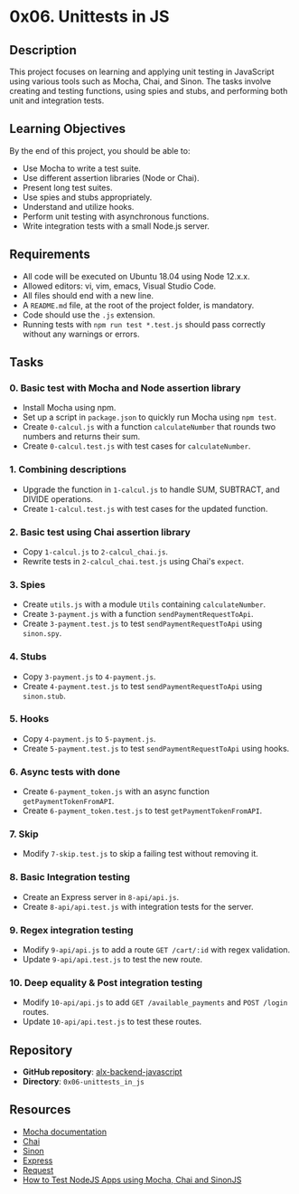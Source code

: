 # 0x06. Unittests in JS

## Description

This project focuses on learning and applying unit testing in JavaScript using various tools such as Mocha, Chai, and Sinon. The tasks involve creating and testing functions, using spies and stubs, and performing both unit and integration tests.

## Learning Objectives

By the end of this project, you should be able to:

- Use Mocha to write a test suite.
- Use different assertion libraries (Node or Chai).
- Present long test suites.
- Use spies and stubs appropriately.
- Understand and utilize hooks.
- Perform unit testing with asynchronous functions.
- Write integration tests with a small Node.js server.

## Requirements

- All code will be executed on Ubuntu 18.04 using Node 12.x.x.
- Allowed editors: vi, vim, emacs, Visual Studio Code.
- All files should end with a new line.
- A `README.md` file, at the root of the project folder, is mandatory.
- Code should use the `.js` extension.
- Running tests with `npm run test *.test.js` should pass correctly without any warnings or errors.

## Tasks

### 0. Basic test with Mocha and Node assertion library

- Install Mocha using npm.
- Set up a script in `package.json` to quickly run Mocha using `npm test`.
- Create `0-calcul.js` with a function `calculateNumber` that rounds two numbers and returns their sum.
- Create `0-calcul.test.js` with test cases for `calculateNumber`.

### 1. Combining descriptions

- Upgrade the function in `1-calcul.js` to handle SUM, SUBTRACT, and DIVIDE operations.
- Create `1-calcul.test.js` with test cases for the updated function.

### 2. Basic test using Chai assertion library

- Copy `1-calcul.js` to `2-calcul_chai.js`.
- Rewrite tests in `2-calcul_chai.test.js` using Chai's `expect`.

### 3. Spies

- Create `utils.js` with a module `Utils` containing `calculateNumber`.
- Create `3-payment.js` with a function `sendPaymentRequestToApi`.
- Create `3-payment.test.js` to test `sendPaymentRequestToApi` using `sinon.spy`.

### 4. Stubs

- Copy `3-payment.js` to `4-payment.js`.
- Create `4-payment.test.js` to test `sendPaymentRequestToApi` using `sinon.stub`.

### 5. Hooks

- Copy `4-payment.js` to `5-payment.js`.
- Create `5-payment.test.js` to test `sendPaymentRequestToApi` using hooks.

### 6. Async tests with done

- Create `6-payment_token.js` with an async function `getPaymentTokenFromAPI`.
- Create `6-payment_token.test.js` to test `getPaymentTokenFromAPI`.

### 7. Skip

- Modify `7-skip.test.js` to skip a failing test without removing it.

### 8. Basic Integration testing

- Create an Express server in `8-api/api.js`.
- Create `8-api/api.test.js` with integration tests for the server.

### 9. Regex integration testing

- Modify `9-api/api.js` to add a route `GET /cart/:id` with regex validation.
- Update `9-api/api.test.js` to test the new route.

### 10. Deep equality & Post integration testing

- Modify `10-api/api.js` to add `GET /available_payments` and `POST /login` routes.
- Update `10-api/api.test.js` to test these routes.

## Repository

- **GitHub repository**: [alx-backend-javascript](https://github.com/your_username/alx-backend-javascript)
- **Directory**: `0x06-unittests_in_js`

## Resources

- [Mocha documentation](https://mochajs.org/)
- [Chai](https://www.chaijs.com/)
- [Sinon](https://sinonjs.org/)
- [Express](https://expressjs.com/)
- [Request](https://www.npmjs.com/package/request)
- [How to Test NodeJS Apps using Mocha, Chai and SinonJS](https://www.sitepoint.com/unit-test-nodejs-using-mocha-chai-sinon/)


